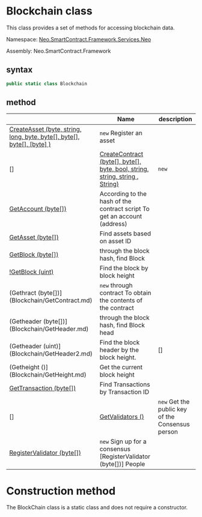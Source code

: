 # Blockchain class

This class provides a set of methods for accessing blockchain data.

Namespace: [Neo.SmartContract.Framework.Services.Neo](../neo.md)

Assembly: Neo.SmartContract.Framework

## syntax

```c#
public static class Blockchain
```

## method

| | Name | description |
| ---------------------------------------- | ---------------------------------------- | -------------------- |
[CreateAsset (byte, string, long, byte, byte[], byte[], byte[], [byte] )](Blockchain/CreateAsset.md) | `new` Register an asset
|[][](Https://i-msdn.sec.s-msft.com/dynimg/IC91302.jpeg) | [CreateContract (byte[], byte[], byte, bool, string, string, string , String)](Blockchain/CreateContract.md) | `new` | publish smart contract
[GetAccount (byte[])](Blockchain/GetAccount.md) | According to the hash of the contract script To get an account (address)
[GetAsset (byte[])](Blockchain/GetAsset.md) | Find assets based on asset ID | |[][][](https://i-msdn.sec.s-msft.com/dynimg/IC91302.jpeg)
[GetBlock (byte[])](Blockchain/GetBlock.md) | through the block hash, find Block
[!GetBlock (uint)](Blockchain/GetBlock2.md) | Find the block by block height |
(Gethract (byte[])](Blockchain/GetContract.md) | `new` through contract To obtain the contents of the contract
(Getheader (byte[])](Blockchain/GetHeader.md) | through the block hash, find Block head
(Getheader (uint)](Blockchain/GetHeader2.md) | Find the block header by the block height. |[][](Https://i-msdn.sec.s-msft.com/dynimg/IC91302.jpeg) | |
(Getheight ()](Blockchain/GetHeight.md) | Get the current block height |
[GetTransaction (byte[])](Blockchain/GetTransaction.md) | Find Transactions by Transaction ID | |[][][](https://i-msdn.sec.s-msft.com/dynimg/IC91302.jpeg)
|[][](Https://i-msdn.sec.s-msft.com/dynimg/IC91302.jpeg) | [GetValidators ()](Blockchain/GetValidators.md) | `new` Get the public key of the Consensus person |
[RegisterValidator (byte[])](Blockchain/RegisterValidator.md) | `new` Sign up for a consensus [RegisterValidator (byte[])] People

# Construction method

The BlockChain class is a static class and does not require a constructor.
